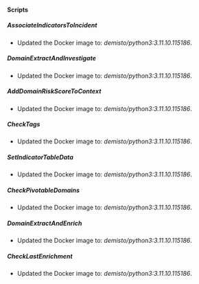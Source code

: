 
#### Scripts

##### AssociateIndicatorsToIncident
- Updated the Docker image to: *demisto/python3:3.11.10.115186*.




##### DomainExtractAndInvestigate
- Updated the Docker image to: *demisto/python3:3.11.10.115186*.




##### AddDomainRiskScoreToContext
- Updated the Docker image to: *demisto/python3:3.11.10.115186*.




##### CheckTags
- Updated the Docker image to: *demisto/python3:3.11.10.115186*.




##### SetIndicatorTableData
- Updated the Docker image to: *demisto/python3:3.11.10.115186*.




##### CheckPivotableDomains
- Updated the Docker image to: *demisto/python3:3.11.10.115186*.




##### DomainExtractAndEnrich
- Updated the Docker image to: *demisto/python3:3.11.10.115186*.




##### CheckLastEnrichment
- Updated the Docker image to: *demisto/python3:3.11.10.115186*.




